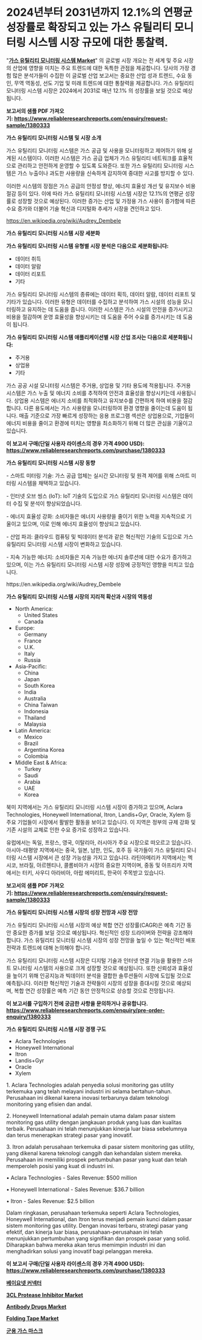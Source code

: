 <p><h1>2024년부터 2031년까지 12.1%의 연평균 성장률로 확장되고 있는 가스 유틸리티 모니터링 시스템 시장 규모에 대한 통찰력.</h1></p><p>"<strong><a href="https://www.reliableresearchreports.com/gas-utility-monitoring-systems-r1380333">가스 유틸리티 모니터링 시스템 Market</a></strong>" 의 글로벌 시장 개요는 전 세계 및 주요 시장의 산업에 영향을 미치는 주요 트렌드에 대한 독특한 관점을 제공합니다. 당사의 가장 경험 많은 분석가들이 수집한 이 글로벌 산업 보고서는 중요한 산업 성과 트렌드, 수요 동인, 무역 역동성, 선도 기업 및 미래 트렌드에 대한 통찰력을 제공합니다. 가스 유틸리티 모니터링 시스템 시장은 2024에서 2031로 매년 12.1% 의 성장률을 보일 것으로 예상됩니다.</p>
<p><strong>보고서의 샘플 PDF 가져오기:&nbsp;<a href="https://www.reliableresearchreports.com/enquiry/request-sample/1380333">https://www.reliableresearchreports.com/enquiry/request-sample/1380333</a></strong></p>
<p><strong>가스 유틸리티 모니터링 시스템 및 시장 소개</strong></p>
<p><p>가스 유틸리티 모니터링 시스템은 가스 공급 및 사용을 모니터링하고 제어하기 위해 설계된 시스템이다. 이러한 시스템은 가스 공급 업체가 가스 유틸리티 네트워크를 효율적으로 관리하고 안전하게 운영할 수 있도록 도와준다. 또한 가스 유틸리티 모니터링 시스템은 가스 누출이나 과도한 사용량을 신속하게 감지하여 중대한 사고를 방지할 수 있다.</p><p>이러한 시스템의 장점은 가스 공급의 안정성 향상, 에너지 효율성 개선 및 유지보수 비용 절감 등이 있다. 이에 따라 가스 유틸리티 모니터링 시스템 시장은 12.1%의 연평균 성장률로 성장할 것으로 예상된다. 이러한 증가는 산업 및 가정용 가스 사용이 증가함에 따른 수요 증가와 더불어 기술 혁신과 디지털화 추세가 시장을 견인하고 있다.</p></p>
<p><a href="https://en.wikipedia.org/wiki/Audrey_Dembele">https://en.wikipedia.org/wiki/Audrey_Dembele</a></p>
<p><strong>가스 유틸리티 모니터링 시스템 시장 세분화</strong></p>
<p><strong>가스 유틸리티 모니터링 시스템 유형별 시장 분석은 다음으로 세분화됩니다:</strong></p>
<p><ul><li>데이터 취득</li><li>데이터 알람</li><li>데이터 리포트</li><li>기타</li></ul></p>
<p><p>가스 유틸리티 모니터링 시스템의 종류에는 데이터 획득, 데이터 알람, 데이터 리포트 및 기타가 있습니다. 이러한 유형은 데이터를 수집하고 분석하여 가스 시설의 성능을 모니터링하고 유지하는 데 도움을 줍니다. 이러한 시스템은 가스 시설의 안전을 증가시키고 비용을 절감하며 운영 효율성을 향상시키는 데 도움을 주어 수요를 증가시키는 데 도움이 됩니다.</p></p>
<p><strong>가스 유틸리티 모니터링 시스템 애플리케이션별 시장 산업 조사는 다음으로 세분화됩니다:</strong></p>
<p><ul><li>주거용</li><li>상업용</li><li>기타</li></ul></p>
<p><p>가스 공공 시설 모니터링 시스템은 주거용, 상업용 및 기타 용도에 적용됩니다. 주거용 시스템은 가스 누출 및 에너지 소비를 추적하여 안전과 효율성을 향상시키는데 사용됩니다. 상업용 시스템은 에너지 소비를 최적화하고 유지보수를 간편하게 하여 비용을 절감합니다. 다른 용도에서는 가스 사용량을 모니터링하여 환경 영향을 줄이는데 도움이 됩니다. 매출 기준으로 가장 빠르게 성장하는 응용 프로그램 섹션은 상업용으로, 기업들이 에너지 비용을 줄이고 환경에 미치는 영향을 최소화하기 위해 더 많은 관심을 기울이고 있습니다.</p></p>
<p><strong>이 보고서 구매(단일 사용자 라이센스의 경우 가격 4900 USD): <a href="https://www.reliableresearchreports.com/purchase/1380333">https://www.reliableresearchreports.com/purchase/1380333</a></strong></p>
<p><strong>가스 유틸리티 모니터링 시스템 시장 동향</strong></p>
<p><p>- 스마트 미터링 기술: 가스 공급 업체는 실시간 모니터링 및 원격 제어를 위해 스마트 미터링 시스템을 채택하고 있습니다.</p><p>- 인터넷 오브 씽스 (IoT): IoT 기술의 도입으로 가스 유틸리티 모니터링 시스템은 데이터 수집 및 분석이 향상되었습니다.</p><p>- 에너지 효율성 강화: 소비자들은 에너지 사용량을 줄이기 위한 노력을 지속적으로 기울이고 있으며, 이로 인해 에너지 효율성이 향상되고 있습니다.</p><p>- 산업 파괴: 클라우드 컴퓨팅 및 빅데이터 분석과 같은 혁신적인 기술의 도입으로 가스 유틸리티 모니터링 시스템 시장이 변화하고 있습니다.</p><p>- 지속 가능한 에너지: 소비자들은 지속 가능한 에너지 솔루션에 대한 수요가 증가하고 있으며, 이는 가스 유틸리티 모니터링 시스템 시장 성장에 긍정적인 영향을 미치고 있습니다.</p></p>
<p>https://en.wikipedia.org/wiki/Audrey_Dembele</p>
<p><strong>가스 유틸리티 모니터링 시스템 시장의 지리적 확산과 시장의 역동성</strong></p>
<p><ul>
    <li>
        North America:
        <ul>
            <li>United States</li>
            <li>Canada</li>
        </ul>
    </li>
    <li>
        Europe:
        <ul>
            <li>Germany</li>
            <li>France</li>
            <li>U.K.</li>
            <li>Italy</li>
            <li>Russia</li>
        </ul>
    </li>
    <li>
        Asia-Pacific:
        <ul>
            <li>China</li>
            <li>Japan</li>
            <li>South Korea</li>
            <li>India</li>
            <li>Australia</li>
            <li>China Taiwan</li>
            <li>Indonesia</li>
            <li>Thailand</li>
            <li>Malaysia</li>
        </ul>
    </li>
    <li>
        Latin America:
        <ul>
            <li>Mexico</li>
            <li>Brazil</li>
            <li>Argentina Korea</li>
            <li>Colombia</li>
        </ul>
    </li>
    <li>
        Middle East & Africa:
        <ul>
            <li>Turkey</li>
            <li>Saudi</li>
            <li>Arabia</li>
            <li>UAE</li>
            <li>Korea</li>
        </ul>
    </li>
    </ul></p>
<p><p>북미 지역에서는 가스 유틸리티 모니터링 시스템 시장이 증가하고 있으며, Aclara Technologies, Honeywell International, Itron, Landis+Gyr, Oracle, Xylem 등 주요 기업들이 시장에서 활발한 활동을 보이고 있습니다. 이 지역은 정부의 규제 강화 및 기존 시설의 교체로 인한 수요 증가로 성장하고 있습니다.  </p><p>유럽에서는 독일, 프랑스, 영국, 이탈리아, 러시아가 주요 시장으로 떠오르고 있습니다. 아시아-태평양 지역에서는 중국, 일본, 남한, 인도, 호주 등 국가들이 가스 유틸리티 모니터링 시스템 시장에서 큰 성장 가능성을 가지고 있습니다. 라틴아메리카 지역에서는 멕시코, 브라질, 아르헨티나, 콜롬비아가 시장의 중요한 지역이며, 중동 및 아프리카 지역에서는 터키, 사우디 아라비아, 아랍 에미리트, 한국이 주목받고 있습니다.</p></p>
<p><strong>보고서의 샘플 PDF 가져오기:&nbsp;<a href="https://www.reliableresearchreports.com/enquiry/request-sample/1380333">https://www.reliableresearchreports.com/enquiry/request-sample/1380333</a></strong></p>
<p><strong>가스 유틸리티 모니터링 시스템 시장의 성장 전망과 시장 전망</strong></p>
<p><p>가스 유틸리티 모니터링 시스템 시장의 예상 복합 연간 성장률(CAGR)은 예측 기간 동안 중요한 증가를 보일 것으로 예상됩니다. 혁신적인 성장 드라이버와 전략을 강조해야 합니다. 가스 유틸리티 모니터링 시스템 시장의 성장 전망을 높일 수 있는 혁신적인 배포 전략과 트렌드에 대해 논의해야 합니다. </p><p>가스 유틸리티 모니터링 시스템 시장은 디지털 기술과 인터넷 연결 기능을 활용한 스마트 모니터링 시스템의 사용으로 크게 성장할 것으로 예상됩니다. 또한 신뢰성과 효율성을 높이기 위해 인공지능과 빅데이터 분석을 결합한 솔루션들이 시장에 도입될 것으로 예측됩니다. 이러한 혁신적인 기술과 전략들이 시장의 성장을 증대시킬 것으로 예상되며, 복합 연간 성장률은 예측 기간 동안 안정적으로 상승할 것으로 전망됩니다.</p></p>
<p><strong>이 보고서를 구입하기 전에 궁금한 사항을 문의하거나 공유합니다. <a href="https://www.reliableresearchreports.com/enquiry/pre-order-enquiry/1380333">https://www.reliableresearchreports.com/enquiry/pre-order-enquiry/1380333</a></strong></p>
<p><strong>가스 유틸리티 모니터링 시스템 시장 경쟁 구도</strong></p>
<p><ul><li>Aclara Technologies</li><li>Honeywell International</li><li>Itron</li><li>Landis+Gyr</li><li>Oracle</li><li>Xylem</li></ul></p>
<p><p>1. Aclara Technologies adalah penyedia solusi monitoring gas utility terkemuka yang telah melayani industri ini selama bertahun-tahun. Perusahaan ini dikenal karena inovasi terbarunya dalam teknologi monitoring yang efisien dan andal.</p><p>2. Honeywell International adalah pemain utama dalam pasar sistem monitoring gas utility dengan jangkauan produk yang luas dan kualitas terbaik. Perusahaan ini telah menunjukkan kinerja luar biasa sebelumnya dan terus menerapkan strategi pasar yang inovatif.</p><p>3. Itron adalah perusahaan terkemuka di pasar sistem monitoring gas utility, yang dikenal karena teknologi canggih dan kehandalan sistem mereka. Perusahaan ini memiliki prospek pertumbuhan pasar yang kuat dan telah memperoleh posisi yang kuat di industri ini.</p><p>• Aclara Technologies - Sales Revenue: $500 million</p><p>• Honeywell International - Sales Revenue: $36.7 billion</p><p>• Itron - Sales Revenue: $2.5 billion</p><p>Dalam ringkasan, perusahaan terkemuka seperti Aclara Technologies, Honeywell International, dan Itron terus menjadi pemain kunci dalam pasar sistem monitoring gas utility. Dengan inovasi terbaru, strategi pasar yang efektif, dan kinerja luar biasa, perusahaan-perusahaan ini telah menunjukkan pertumbuhan yang signifikan dan prospek pasar yang solid. Diharapkan bahwa mereka akan terus memimpin industri ini dan menghadirkan solusi yang inovatif bagi pelanggan mereka.</p></p>
<p><strong>이 보고서 구매(단일 사용자 라이센스의 경우 가격 4900 USD): <a href="https://www.reliableresearchreports.com/purchase/1380333">https://www.reliableresearchreports.com/purchase/1380333</a></strong></p>
<p><strong><p><a href="https://medium.com/@joshuapierce88/%EA%B8%80%EB%A1%9C%EB%B2%8C-%EB%B2%A0%EC%9D%B4%EB%84%B7-%EC%BB%A4%EB%84%A5%ED%84%B0-%EC%8B%9C%EC%9E%A5-%EB%B6%84%EC%84%9D-%ED%8A%B8%EB%A0%8C%EB%93%9C-%EC%98%88%EC%B8%A1-%EB%B0%8F-%EC%84%B1%EC%9E%A5-%EA%B8%B0%ED%9A%8C-2024-2031-198%ED%8E%98%EC%9D%B4%EC%A7%80-%EB%B3%B4%EA%B3%A0%EC%84%9C%EC%97%90%EC%84%9C-9690891ca610">베이요넷 커넥터</a></p><p><a href="https://github.com/dylanObrien626/Market-Research-Report-List-1/blob/main/3cl-protease-inhibitor-market.md">3CL Protease Inhibitor Market</a></p><p><a href="https://github.com/qndifksd5/Market-Research-Report-List-1/blob/main/antibody-drugs-market.md">Antibody Drugs Market</a></p><p><a href="https://www.linkedin.com/pulse/global-folding-tape-market-size-trends-analysis-regional-outlook-1qcsf?trackingId=gMye4L5uQwigdTg2im5kWw%3D%3D">Folding Tape Market</a></p><p><a href="https://github.com/sougarounis/Market-Research-Report-List-5/blob/main/641116785092.md">군용 가스 마스크</a></p></strong></p>
<p></p>